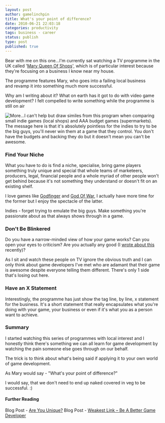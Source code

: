 ```yaml
---
layout: post
author: gamelinchpin
title: What's your point of difference?
date: 2010-06-21 22:03:18
categories: productivity
tags: business - career
status: publish
type: post
published: true
---
```

Bear with me on this one...I'm currently sat watching a TV programme in
the UK called '[Mary Queen Of Shops](http://www.bbc.co.uk/programmes/b00swfz7)', which is of particular interest because they're focusing on a business I know near my house.

The programme features Mary, who goes into a failing local business
and revamp it into something much more successful.

Why am I writing about it? What on earth has it got to do with video
game development? I felt compelled to write something while the
programme is still on air

![](assets/trans.gif "More...")I can't help but draw similes from this
program when comparing small indie games (local shops) and AAA budget
games (supermarkets). The message here is that it's absolutely pointless
for the indies to try to be the big guys, you'll never win them at a
game that they control. You don't have the budgets and backing they do
but it doesn't mean you can't be awesome.

### Find Your Niche

What you have to do is find a niche, specialise, bring game players
something truly unique and special that whole teams of marketeers,
producers, legal, financial people and a whole myriad of other people
won't get behind because it's not something they understand or doesn't
fit on an existing shelf.

I love games
like [Godfinger](http://itunes.apple.com/us/app/godfinger-for-ipad/id361431917?mt=8)
and [God Of War](http://www.godofwar.com/), I actually have more time for the former but I enjoy the spectacle of the latter.

Indies - forget trying to emulate the big guys. Make something you're
passionate about as that always shows through in a game.

### Don't Be Blinkered

Do you have a narrow-minded view of how your game works? Can you open
your eyes to criticism? Are you actually any good (I [wrote about
this](/2010/05/weakest-link.html) recently)?

As I sit and watch these people on TV ignore the obvious truth and I can
only think about game developers I've met who are adamant that their
game is awesome despite everyone telling them different. There's only 1
side that's losing out here.

### Have an X Statement

Interestingly, the programme has just show the tag line, by line, x
statement for the business. It's a short statement that really
encapsulates what you're doing with your game, your business or even if
it's what you as a person want to achieve.

### Summary

I started watching this series of programmes with local interest and I
honestly think there's something we can all learn for game development
by watching the pain someone else goes through on our behalf.

The trick is to think about what's being said if applying it to your own
world of game development.

As Mary would say - "What's your point of difference?"

I would say, that we don't need to end up naked covered in veg to be
successful. :)

#### Further Reading

Blog Post - [Are You
Unique?](http://game-linchpin.com/2010/05/are-you-unique.html)
 Blog Post - [Weakest Link – Be A Better Game
Developer](http://game-linchpin.com/2010/05/weakest-link.html)

